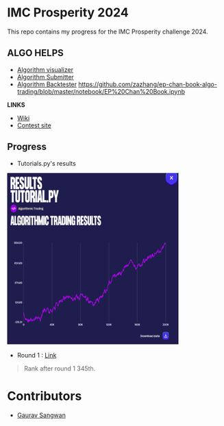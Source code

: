 # IMC Prosperity 2024

This repo contains my progress for the IMC Prosperity challenge 2024. 



## ALGO HELPS

- [Algorithm visualizer](https://jmerle.github.io/imc-prosperity-2-visualizer/)
- [Algorithm Submitter](https://github.com/jmerle/imc-prosperity-2-submitter)
- [Algorithm Backtester](https://github.com/jmerle/imc-prosperity-2-backtester)
https://github.com/zazhang/ep-chan-book-algo-trading/blob/master/notebook/EP%20Chan%20Book.ipynb

**LINKS** 
- [Wiki](https://imc-prosperity.notion.site/Prosperity-2-Wiki-fe650c0292ae4cdb94714a3f5aa74c85)
- [Contest site](https://prosperity.imc.com/archipelago)

## Progress

- Tutorials.py's results
<img src="/pics/tutorial.png" width="400" height="400" alt="Results">


- Round 1 : [Link](/Round1/Round1.md)

> Rank after round 1 345th. 



# Contributors 

- [Gaurav Sangwan](github.com/gauravsangwan)
